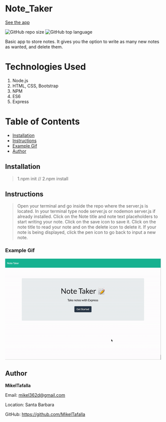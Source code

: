 # Note_Taker
[See the app](https://young-wave-66962.herokuapp.com/)

![GitHub repo size](https://img.shields.io/github/repo-size/MikelTafalla/Note_Taker?logo=github)
![GitHub top language](https://img.shields.io/github/languages/top/MikelTafalla/Note_Taker?color=green&logo=github&logoColor=green)

Basic app to store notes. It gives you the option to write as many new notes as wanted, and delete them. 

# Technologies Used

1. Node.js
2. HTML, CSS, Bootstrap
2. NPM
3. ES6
4. Express

# Table of Contents

* [Installation](#installation)
* [Instructions](#instructions)
* [Example Gif](#example-gif)
* [Author](#author)

## Installation
> 1.npm init // 2.npm install

## Instructions
> Open your terminal and go inside the repo where the server.js is located. In your terminal type node server.js or nodemon server.js if already installed. Click on the Note title and note text placeholders to start writing your note. Click on the save icon to save it. Click on the note title to read your note and on the delete icon to delete it. If your note is being displayed, click the pen icon to go back to input a new note.

### Example Gif

![](public/assets/images/appGiphy.gif)

## Author 

**MikelTafalla**

Email: mikel362d@gmail.com

Location: Santa Barbara

GitHub: https://github.com/MikelTafalla
